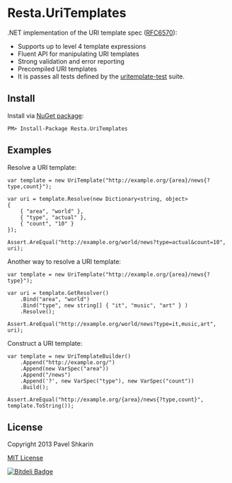 Resta.UriTemplates
==================

.NET implementation of the URI template spec ([RFC6570](http://tools.ietf.org/html/rfc6570)):

* Supports up to level 4 template expressions
* Fluent API for manipulating URI templates
* Strong validation and error reporting
* Precompiled URI templates
* It is passes all tests defined by the [uritemplate-test](https://github.com/uri-templates/uritemplate-test) suite.

Install
-------

Install via [NuGet package](https://www.nuget.org/packages/Resta.UriTemplates):

	PM> Install-Package Resta.UriTemplates


Examples
--------

Resolve a URI template:

	var template = new UriTemplate("http://example.org/{area}/news{?type,count}");
    
	var uri = template.Resolve(new Dictionary<string, object>
	{
		{ "area", "world" },
		{ "type", "actual" },
		{ "count", "10" }
	});
    
	Assert.AreEqual("http://example.org/world/news?type=actual&count=10", uri);

Another way to resolve a URI template:

	var template = new UriTemplate("http://example.org/{area}/news{?type}");
    
	var uri = template.GetResolver()
		.Bind("area", "world")
		.Bind("type", new string[] { "it", "music", "art" } )
		.Resolve();
    
	Assert.AreEqual("http://example.org/world/news?type=it,music,art", uri);

Construct a URI template:

	var template = new UriTemplateBuilder()
	    .Append("http://example.org/")
	    .Append(new VarSpec("area"))
	    .Append("/news")
	    .Append('?', new VarSpec("type"), new VarSpec("count"))
	    .Build();
	
	Assert.AreEqual("http://example.org/{area}/news{?type,count}", template.ToString());

License
-------

Copyright 2013 Pavel Shkarin

[MIT License](http://mit-license.org/)

[![Bitdeli Badge](https://d2weczhvl823v0.cloudfront.net/a7b0/uri-templates/trend.png)](https://bitdeli.com/free "Bitdeli Badge")
